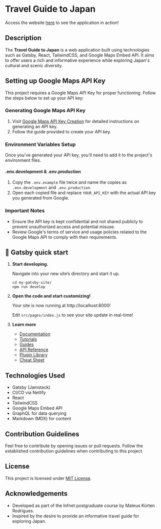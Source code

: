 # Travel Guide to Japan

Access the website [here](https://travelguidetojapan.netlify.app/) to see the application in action!

## Description

The **Travel Guide to Japan** is a web application built using technologies such as Gatsby, React, TailwindCSS, and Google Maps Embed API. It aims to offer users a rich and informative experience while exploring Japan's cultural and scenic diversity.

## Setting up Google Maps API Key

This project requires a Google Maps API Key for proper functioning. Follow the steps below to set up your API key:

### Generating Google Maps API Key

1. Visit [Google Maps API Key Creation](https://developers.google.com/maps/documentation/javascript/get-api-key?hl=pt-br#create-api-keys) for detailed instructions on generating an API key.
2. Follow the guide provided to create your API key.

### Environment Variables Setup

Once you've generated your API key, you'll need to add it to the project's environment files.

#### .env.development & .env.production

1. Copy the `.env.example` file twice and name the copies as `.env.development` and `.env.production`.
2. Open each copied file and replace `YOUR_API_KEY` with the actual API key you generated from Google.

### Important Notes

- Ensure the API key is kept confidential and not shared publicly to prevent unauthorized access and potential misuse.
- Review Google's terms of service and usage policies related to the Google Maps API to comply with their requirements.

## 🚀 Gatsby quick start

1.  **Start developing.**

    Navigate into your new site’s directory and start it up.

    ```shell
    cd my-gatsby-site/
    npm run develop
    ```

2.  **Open the code and start customizing!**

    Your site is now running at http://localhost:8000!

    Edit `src/pages/index.js` to see your site update in real-time!

3.  **Learn more**

    - [Documentation](https://www.gatsbyjs.com/docs/?utm_source=starter&utm_medium=readme&utm_campaign=minimal-starter)
    - [Tutorials](https://www.gatsbyjs.com/docs/tutorial/?utm_source=starter&utm_medium=readme&utm_campaign=minimal-starter)
    - [Guides](https://www.gatsbyjs.com/docs/how-to/?utm_source=starter&utm_medium=readme&utm_campaign=minimal-starter)
    - [API Reference](https://www.gatsbyjs.com/docs/api-reference/?utm_source=starter&utm_medium=readme&utm_campaign=minimal-starter)
    - [Plugin Library](https://www.gatsbyjs.com/plugins?utm_source=starter&utm_medium=readme&utm_campaign=minimal-starter)
    - [Cheat Sheet](https://www.gatsbyjs.com/docs/cheat-sheet/?utm_source=starter&utm_medium=readme&utm_campaign=minimal-starter)

## Technologies Used

- Gatsby (Jamstack)
- CI/CD via Netlify
- React
- TailwindCSS
- Google Maps Embed API
- GraphQL for data querying
- Markdown (MDX) for content

## Contribution Guidelines

Feel free to contribute by opening issues or pull requests. Follow the established contribution guidelines when contributing to this project.

## License

This project is licensed under [MIT License](LICENSE).

## Acknowledgements

- Developed as part of the Infnet postgraduate course by Mateus Kürten Rodrigues.
- Inspired by the desire to provide an informative travel guide for exploring Japan.